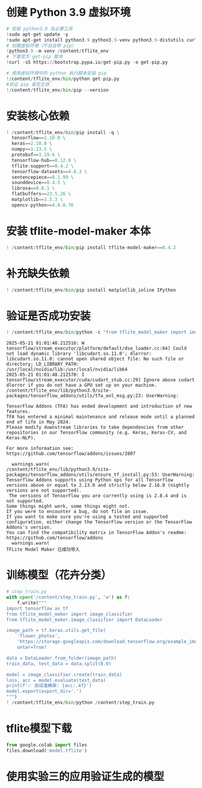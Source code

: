 # 创建 Python 3.9 虚拟环境


```python
# 安装 python3.9 及必要工具
!sudo apt-get update -y
!sudo apt-get install python3.9 python3.9-venv python3.9-distutils curl -y
# 创建虚拟环境（不会自带 pip）
!python3.9 -m venv /content/tflite_env
# 下载官方 get-pip 脚本
!curl -sS https://bootstrap.pypa.io/get-pip.py -o get-pip.py

# 使用虚拟环境中的 python 执行脚本安装 pip
!/content/tflite_env/bin/python get-pip.py
#验证 pip 是否生效
!/content/tflite_env/bin/pip --version


```


# 安装核心依赖


```python
! /content/tflite_env/bin/pip install -q \
  tensorflow==2.10.0 \
  keras==2.10.0 \
  numpy==1.23.5 \
  protobuf==3.19.6 \
  tensorflow-hub==0.12.0 \
  tflite-support==0.4.2 \
  tensorflow-datasets==4.8.3 \
  sentencepiece==0.1.99 \
  sounddevice==0.4.5 \
  librosa==0.8.1 \
  flatbuffers==23.5.26 \
  matplotlib==3.5.3 \
  opencv-python==4.8.0.76


```

# 安装 tflite-model-maker 本体


```python
! /content/tflite_env/bin/pip install tflite-model-maker==0.4.2

```


# 补充缺失依赖


```python
! /content/tflite_env/bin/pip install matplotlib_inline IPython


```


# 验证是否成功安装


```python
! /content/tflite_env/bin/python -c "from tflite_model_maker import image_classifier; print('TFLite Model Maker 已成功导入')"

```

    2025-05-21 01:01:48.212516: W tensorflow/stream_executor/platform/default/dso_loader.cc:64] Could not load dynamic library 'libcudart.so.11.0'; dlerror: libcudart.so.11.0: cannot open shared object file: No such file or directory; LD_LIBRARY_PATH: /usr/local/nvidia/lib:/usr/local/nvidia/lib64
    2025-05-21 01:01:48.212570: I tensorflow/stream_executor/cuda/cudart_stub.cc:29] Ignore above cudart dlerror if you do not have a GPU set up on your machine.
    /content/tflite_env/lib/python3.9/site-packages/tensorflow_addons/utils/tfa_eol_msg.py:23: UserWarning: 
    
    TensorFlow Addons (TFA) has ended development and introduction of new features.
    TFA has entered a minimal maintenance and release mode until a planned end of life in May 2024.
    Please modify downstream libraries to take dependencies from other repositories in our TensorFlow community (e.g. Keras, Keras-CV, and Keras-NLP). 
    
    For more information see: https://github.com/tensorflow/addons/issues/2807 
    
      warnings.warn(
    /content/tflite_env/lib/python3.9/site-packages/tensorflow_addons/utils/ensure_tf_install.py:53: UserWarning: Tensorflow Addons supports using Python ops for all Tensorflow versions above or equal to 2.13.0 and strictly below 2.16.0 (nightly versions are not supported). 
     The versions of TensorFlow you are currently using is 2.8.4 and is not supported. 
    Some things might work, some things might not.
    If you were to encounter a bug, do not file an issue.
    If you want to make sure you're using a tested and supported configuration, either change the TensorFlow version or the TensorFlow Addons's version. 
    You can find the compatibility matrix in TensorFlow Addon's readme:
    https://github.com/tensorflow/addons
      warnings.warn(
    TFLite Model Maker 已成功导入


# 训练模型（花卉分类）


```python
# step_train.py
with open('/content/step_train.py', 'w') as f:
    f.write("""
import tensorflow as tf
from tflite_model_maker import image_classifier
from tflite_model_maker.image_classifier import DataLoader

image_path = tf.keras.utils.get_file(
    'flower_photos',
    'https://storage.googleapis.com/download.tensorflow.org/example_images/flower_photos.tgz',
    untar=True)

data = DataLoader.from_folder(image_path)
train_data, test_data = data.split(0.9)

model = image_classifier.create(train_data)
loss, acc = model.evaluate(test_data)
print(f'✅ 测试准确率: {acc:.4f}')
model.export(export_dir='.')
""")
! /content/tflite_env/bin/python /content/step_train.py


```




# tflite模型下载


```python
from google.colab import files
files.download('model.tflite')

```

# 使用实验三的应用验证生成的模型

